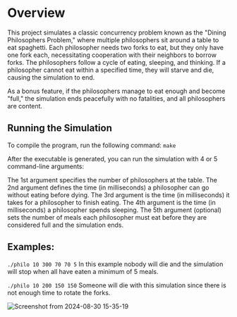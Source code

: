 # Overview

This project simulates a classic concurrency problem known as the "Dining Philosophers Problem," where multiple philosophers sit around a table to eat spaghetti. Each philosopher needs two forks to eat, but they only have one fork each, necessitating cooperation with their neighbors to borrow forks. The philosophers follow a cycle of eating, sleeping, and thinking. If a philosopher cannot eat within a specified time, they will starve and die, causing the simulation to end.

As a bonus feature, if the philosophers manage to eat enough and become "full," the simulation ends peacefully with no fatalities, and all philosophers are content.

## Running the Simulation

To compile the program, run the following command:
```make```

After the executable is generated, you can run the simulation with 4 or 5 command-line arguments:

The 1st argument specifies the number of philosophers at the table.
The 2nd argument defines the time (in milliseconds) a philosopher can go without eating before dying.
The 3rd argument is the time (in milliseconds) it takes for a philosopher to finish eating.
The 4th argument is the time (in milliseconds) a philosopher spends sleeping.
The 5th argument (optional) sets the number of meals each philosopher must eat before they are considered full and the simulation ends.

## Examples:
```./philo 10 300 70 70 5``` In this example nobody will die and the simulation will stop when all have eaten a minimum of 5 meals.

```./philo 10 200 150 150``` Someone will die with this simulation since there is not enough time to rotate the forks.

![Screenshot from 2024-08-30 15-35-19](https://github.com/user-attachments/assets/e33b6fe9-27f5-4e58-92a1-9f9a29e4c196)
